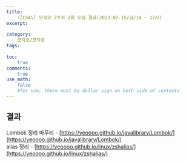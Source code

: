 ```yaml
---
title: 
    \[CSA\] 모각코 2주차 2회 모임 결과(2022.07.15/금/14 ~ 17시)
excerpt: 
    
category: 
    모각코/모각공
tags: 
    
toc: 
    true
comments: 
    true
use_math: 
    false
    #for use, there must be dollar sign on both side of contents
---
```


<style type = 'text/css'>
    .o{
    font-weight: bold;
    color:orange;
    }
</style>

## 결과  
Lombok 정리 마무리 - [https://yeoooo.github.io/javalibrary/Lombok/](https://yeoooo.github.io/javalibrary/Lombok/)  
alias 정리 - [https://yeoooo.github.io/linux/zshalias/](https://yeoooo.github.io/linux/zshalias/)  
